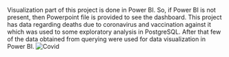 Visualization part of this project is done in Power BI. So, if Power BI is not present, then Powerpoint file is provided to see the dashboard.
This project has data regarding deaths due to coronavirus and vaccination against it which was used to some exploratory analysis in PostgreSQL. After that few of the data obtained from querying were used for data visualization in Power BI.
![Covid](https://user-images.githubusercontent.com/113800493/191606218-a75f58ac-2dfb-4ac8-8ed5-210a082fd198.png)
